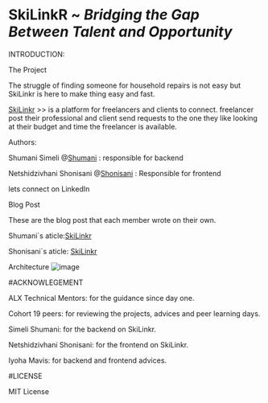 # SkiLinkR ~ *Bridging the Gap Between Talent and Opportunity*
INTRODUCTION:

The Project

The struggle of finding someone for household repairs is not easy but SkiLinkr is here to make thing easy and fast.

[SkiLinkr](https://vho-shumani.github.io./) >> is a platform for freelancers and clients to connect. freelancer post their professional and client send requests to the one they like looking at their budget and time the freelancer is available.

Authors:

Shumani Simeli @[Shumani](url) : responsible for backend

Netshidzivhani Shonisani @[Shonisani](https://www.linkedin.com/in/shonisani-netshidzivhani-b7574a22a/) : Responsible for frontend

lets connect on LinkedIn

Blog Post

These are the blog post that each member wrote on their own.

Shumani`s aticle:[SkiLinkr](url)

Shonisani`s aticle: [SkiLinkr](https://medium.com/@shoneesani/skilinkr-18a7fee2ce0c)

Architecture
![image](https://github.com/Sanieeme/SkiLinkr_v2/assets/138012421/66a190ea-b456-409e-b725-3b1196d468b0)

#ACKNOWLEGEMENT

ALX Technical Mentors: for the guidance since day one.

Cohort 19 peers: for reviewing the projects, advices and peer learning days.

Simeli Shumani: for the backend on SkiLinkr.

Netshidzivhani Shonisani: for the frontend on SkiLinkr.

Iyoha Mavis: for backend and frontend advices.

#LICENSE

MIT License

